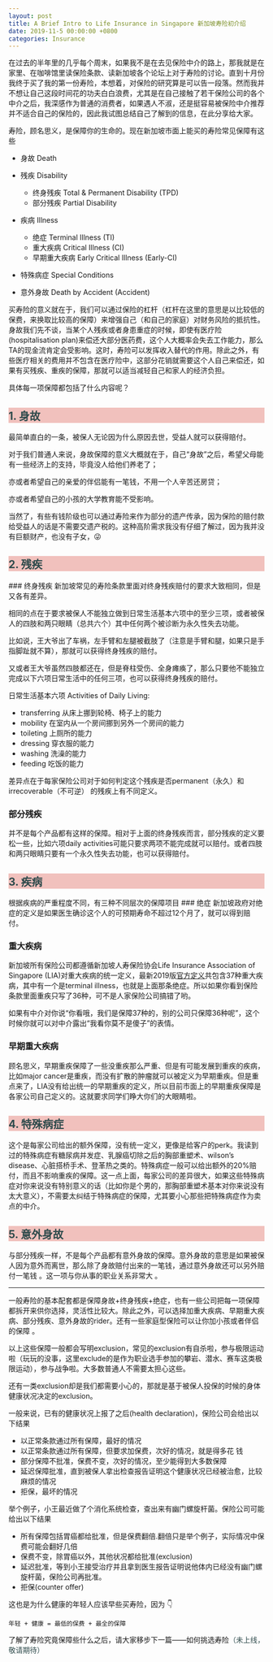 ```yaml
---
layout: post
title: A Brief Intro to Life Insurance in Singapore 新加坡寿险初介绍
date: 2019-11-5 00:00:00 +0800
categories: Insurance
---
```


在过去的半年里的几乎每个周末，如果我不是在去见保险中介的路上，那我就是在家里、在咖啡馆里读保险条款、读新加坡各个论坛上对于寿险的讨论。直到十月份我终于买了我的第一份寿险，本想着，对保险的研究算是可以告一段落。然而我并不想让自己这段时间花的功夫白白浪费，尤其是在自己接触了若干保险公司的各个中介之后，我深感作为普通的消费者，如果遇人不淑，还是挺容易被保险中介推荐并不适合自己的保险的，因此我试图总结自己了解到的信息，在此分享给大家。

寿险，顾名思义，是保障你的生命的。现在新加坡市面上能买的寿险常见保障有这些
-   身故 Death

-   残疾 Disability
    -   终身残疾 Total & Permanent Disability (TPD)
    -   部分残疾 Partial Disability
-   疾病 Illness
    -   绝症 Terminal Illness (TI)
    -   重大疾病 Critical Illness (CI)
    -   早期重大疾病 Early Critical Illness (Early-CI)
-   特殊病症 Special Conditions 

-   意外身故 Death by Accident (Accident)

买寿险的意义就在于，我们可以通过保险的杠杆（杠杆在这里的意思是以比较低的保费，来换取比较高的保障）来增强自己（和自己的家庭）对财务风险的抵抗性。身故我们先不谈，当某个人残疾或者身患重症的时候，即使有医疗险(hospitalisation plan)来偿还大部分医药费，这个人大概率会失去工作能力，那么TA的现金流肯定会受影响。这时，寿险可以发挥收入替代的作用。除此之外，有些医疗相关的费用并不包含在医疗险中，这部分花销就需要这个人自己来偿还，如果有买残疾、重疾的保障，那就可以适当减轻自己和家人的经济负担。

具体每一项保障都包括了什么内容呢？

<h2 style="background-color:#F1C1BD;color:#2F4B4C">1.  身故</h2>
最简单直白的一条，被保人无论因为什么原因去世，受益人就可以获得赔付。 

对于我们普通人来说，身故保障的意义大概就在于，自己“身故”之后，希望父母能有一些经济上的支持，毕竟没人给他们养老了；

亦或者希望自己的亲爱的伴侣能有一笔钱，不用一个人辛苦还房贷；

亦或者希望自己的小孩的大学教育能不受影响。

当然了，有些有钱阶级也可以通过寿险来作为部分的遗产传承，因为保险的赔付款给受益人的话是不需要交遗产税的。这种高阶需求我没有仔细了解过，因为我并没有巨额财产，也没有子女，&#128540;

<h2 style="background-color:#F1C1BD;color:#2F4B4C">2.  残疾</h2>
### 终身残疾
新加坡常见的寿险条款里面对终身残疾赔付的要求大致相同，但是又各有差异。

相同的点在于要求被保人不能独立做到日常生活基本六项中的至少三项，或者被保人的四肢和两只眼睛（总共六个）其中任何两个被诊断为永久性失去功能。

比如说，王大爷出了车祸，左手臂和左腿被截肢了（注意是手臂和腿，如果只是手指脚趾就不算），那就可以获得终身残疾的赔付。

又或者王大爷虽然四肢都还在，但是脊柱受伤、全身瘫痪了，那么只要他不能独立完成以下六项日常生活中的任何三项，也可以获得终身残疾的赔付。

日常生活基本六项 Activities of Daily Living:
-   transferring 从床上挪到轮椅、椅子上的能力
-   mobility 在室内从一个房间挪到另外一个房间的能力
-   toileting 上厕所的能力
-   dressing 穿衣服的能力
-   washing 洗澡的能力
-   feeding 吃饭的能力

差异点在于每家保险公司对于如何判定这个残疾是否permanent（永久）和irrecoverable（不可逆） 的残疾上有不同定义。

### 部分残疾
并不是每个产品都有这样的保障。相对于上面的终身残疾而言，部分残疾的定义要松一些，比如六项daily activities可能只要求两项不能完成就可以赔付。或者四肢和两只眼睛只要有一个永久性失去功能，也可以获得赔付。

<h2 style="background-color:#F1C1BD;color:#2F4B4C">3.  疾病</h2>
根据疾病的严重程度不同，有三种不同层次的保障项目
### 绝症
新加坡政府对绝症的定义是如果医生确诊这个人的可预期寿命不超过12个月了，就可以得到赔付。

### 重大疾病
新加坡所有保险公司都遵循新加坡人寿保险协会Life Insurance Association of Singapore (LIA)对重大疾病的统一定义，最新2019版[官方定义](https://www.lia.org.sg/media/2161/mu5819-part-3-of-4-_lia-ci-framework-2019_comparison-of-lia-definitions_2014-and-2019.pdf)共包含37种重大疾病，其中有一个是terminal illness，也就是上面那条绝症。所以如果你看到保险条款里面重疾只写了36种，可不是人家保险公司搞错了哟。

如果有中介对你说“你看哦，我们是保障37种的，别的公司只保障36种呢”，这个时候你就可以对中介露出“我看你莫不是傻子”的表情。


### 早期重大疾病
顾名思义，早期重疾保障了一些没重疾那么严重、但是有可能发展到重疾的疾病，比如major cancer是重疾，而没有扩散的肿瘤就可以被定义为早期重疾。但是重点来了，LIA没有给出统一的早期重疾的定义，所以目前市面上的早期重疾保障是各家公司自己定义的。这就要求同学们睁大你们的大眼睛啦。

<h2 style="background-color:#F1C1BD;color:#2F4B4C">4.  特殊病症</h2>
这个是每家公司给出的额外保障，没有统一定义，更像是给客户的perk。我读到过的特殊病症有糖尿病并发症、乳腺癌切除之后的胸部重塑术、wilson’s disease、心脏搭桥手术、登革热之类的。特殊病症一般可以给出额外的20%赔付，而且不影响重疾的保障。这一点上面，每家公司的差异很大，如果这些特殊病症对你来说没有特别意义的话（比如你是个男的，那胸部重塑术基本对你来说没有太大意义），不需要太纠结于特殊病症的保障，尤其要小心那些把特殊病症作为卖点的中介。
<h2 style="background-color:#F1C1BD;color:#2F4B4C">5.  意外身故</h2>
与部分残疾一样，不是每个产品都有意外身故的保障。意外身故的意思是如果被保人因为意外而离世，那么除了身故赔付出来的一笔钱，通过意外身故还可以另外赔付一笔钱 。这一项与你从事的职业关系非常大 。

----------------------------------------------------------------------------
一般寿险的基本配套都是保障身故+终身残疾+绝症，也有一些公司把每一项保障都拆开来供你选择，灵活性比较大。除此之外，可以选择加重大疾病、早期重大疾病、部分残疾、意外身故的rider。还有一些家庭型保险可以让你加小孩或者伴侣的保障 。

以上这些保障一般都会写明exclusion，常见的exclusion有自杀啦，参与极限运动啦（玩玩的没事，这里exclude的是作为职业选手参加的攀岩、潜水、赛车这类极限运动），参与战争啦。大多数普通人不需要太担心这些。

还有一类exclusion却是我们都需要小心的，那就是基于被保人投保的时候的身体健康状况决定的exclusion。

一般来说，已有的健康状况上报了之后(health declaration)，保险公司会给出以下结果
-   以正常条款通过所有保障，最好的情况
-   以正常条款通过所有保障，但要求加保费，次好的情况，就是得多花 钱
-   部分保障不批准，保费不变，次好的情况，至少能得到大多数保障
-   延迟保障批准，直到被保人拿出检查报告证明这个健康状况已经被治愈，比较麻烦的情况
-   拒保，最坏的情况

举个例子，小王最近做了个消化系统检查，查出来有幽门螺旋杆菌。保险公司可能给出以下结果
-   所有保障包括胃癌都给批准，但是保费翻倍.翻倍只是举个例子，实际情况中保费可能会翻好几倍
-   保费不变，除胃癌以外，其他状况都给批准(exclusion)
-   延迟批准，等到小王接受治疗并且拿到医生报告证明说他体内已经没有幽门螺旋杆菌，保险公司再批准。
-   拒保(counter offer)

这也是为什么健康的年轻人应该早些买寿险，因为 &#x1f447;
~~~
年轻 + 健康 = 最低的保费 + 最全的保障
~~~


了解了寿险究竟保障些什么之后，请大家移步下一篇——如何挑选寿险<font style="color:#2F4B4C">（未上线，敬请期待）</font>





